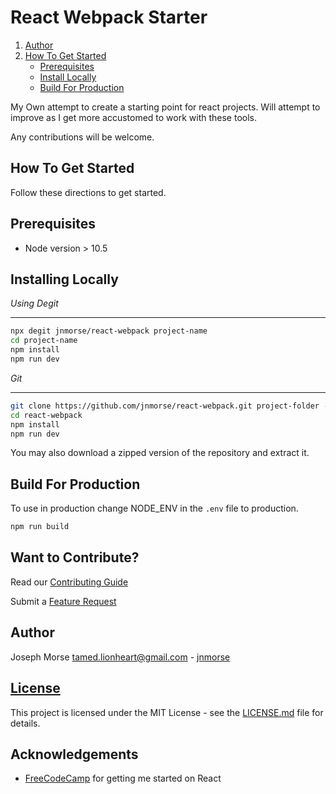 # React Webpack Starter

1. [Author](#author)
2. [How To Get Started](#how-to-get-started)
    - [Prerequisites](#prerequisites)
    - [Install Locally](#install-locally)
    - [Build For Production](#build-for-production)

My Own attempt to create a starting point for react projects.  Will attempt to
improve as I get more accustomed to work with these tools.

Any contributions will be welcome.

## How To Get Started

Follow these directions to get started.

## Prerequisites

- Node version > 10.5

## Installing Locally

*Using Degit*
___

```sh
npx degit jnmorse/react-webpack project-name
cd project-name
npm install
npm run dev
```

*Git*
___

```sh
git clone https://github.com/jnmorse/react-webpack.git project-folder --depth 1
cd react-webpack
npm install
npm run dev
```

You may also download a zipped version of the repository and extract it.

## Build For Production

To use in production change NODE_ENV in the `.env` file to production.

```sh
npm run build
```

## Want to Contribute?

Read our [Contributing Guide](.github/CONTRIBUTING.md)

Submit a [Feature Request](https://github.com/jnmorse/react-webpack/issues/new?template=feature-request.md)

## Author

Joseph Morse <tamed.lionheart@gmail.com> - [jnmorse](https://github.com/jnmorse)

## [License](LICENSE.md)

This project is licensed under the MIT License - see the [LICENSE.md](LICENSE.md) file for details.

## Acknowledgements

* [FreeCodeCamp](https://freecodecamp.org/) for getting me started on React

